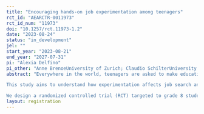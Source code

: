 ```yaml
---
title: "Encouraging hands-on job experimentation among teenagers"
rct_id: "AEARCTR-0011973"
rct_id_num: "11973"
doi: "10.1257/rct.11973-1.2"
date: "2023-08-24"
status: "in_development"
jel: ""
start_year: "2023-08-21"
end_year: "2027-07-31"
pi: "Alexia Delfino"
pi_other: "Anne BrenoeUniversity of Zurich; Claudio SchilterUniversity of Bern; Stefan WolterUniversity of Bern"
abstract: "Everywhere in the world, teenagers are asked to make educational choices which will have long-term consequences on their career trajectories and opportunities. Across OECD countries, students between 10 and 14 years old are asked to choose what school track to follow. While this choice is influenced by a number of people, tools which empower students to make a more informed choice are uncommon. 
This study aims to understand how experimentation affects job search and career choices. We hypothesize that encouraging teenagers’ experimentation of different occupations will affect their job search and ultimately help them make better choices for their career. To the best of our knowledge, this will be the first study to examine how (forced) experimentation in a real-life work environment can affect students’ job search and, perhaps, their long-term career choices.
We design a randomized controlled trial (RCT) targeted to grade 8 students in Switzerland, of whom most will start an apprenticeship after compulsory education (i.e., after 9th grade). The intervention consists in enabling students to experience the real work environment in occupations they have not considered before. We collaborate with schools and firms. The intervention is part of a one-day school event where students visit 4-5 local firms to hear and learn about apprenticeships they have signed up for. For the project, we will introduce experimental variation in the type of occupations that a student experiences during these visits at the local firms."
layout: registration
---
```


